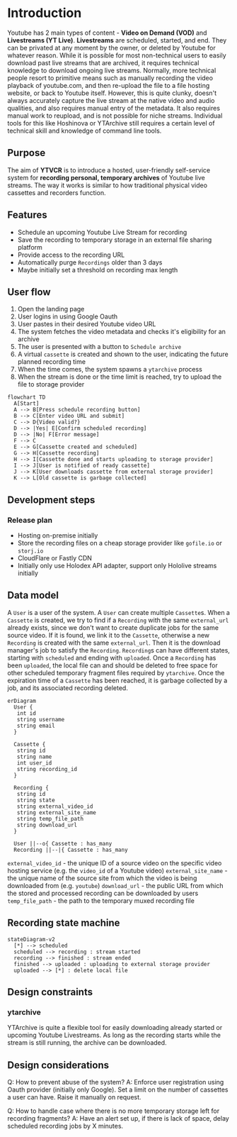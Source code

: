 # Introduction

Youtube has 2 main types of content - **Video on Demand (VOD)** and **Livestreams (YT Live)**. **Livestreams** are scheduled, started, and end. They can be privated at any moment by the owner, or deleted by Youtube for whatever reason. While it is possible for most non-technical users to easily download past live streams that are archived, it requires technical knowledge to download ongoing live streams.
Normally, more technical people resort to primitive means such as manually recording the video playback of youtube.com, and then re-upload the file to a file hosting website, or back to Youtube itself.
However, this is quite clunky, doesn't always accurately capture the live stream at the native video and audio qualities, and also requires manual entry of the metadata. It also requires manual work to reupload, and is not possible for niche streams. Individual tools for this like Hoshinova or YTArchive still requires a certain level of technical skill and knowledge of command line tools.

## Purpose

The aim of **YTVCR** is to introduce a hosted, user-friendly self-service system for **recording personal, temporary archives** of Youtube live streams. The way it works is similar to how traditional physical video cassettes and recorders function.

## Features

- Schedule an upcoming Youtube Live Stream for recording
- Save the recording to temporary storage in an external file sharing platform
- Provide access to the recording URL
- Automatically purge `Recordings` older than 3 days
- Maybe initially set a threshold on recording max length

## User flow

1. Open the landing page
2. User logins in using Google Oauth
3. User pastes in their desired Youtube video URL
4. The system fetches the video metadata and checks it's eligibility for an archive
5. The user is presented with a button to `Schedule archive`
6. A virtual `cassette` is created and shown to the user, indicating the future planned recording time
7. When the time comes, the system spawns a `ytarchive` process
8. When the stream is done or the time limit is reached, try to upload the file to storage provider

```mermaid
flowchart TD
  A[Start]
  A --> B[Press schedule recording button]
  B --> C[Enter video URL and submit]
  C --> D{Video valid?}
  D --> |Yes| E[Confirm scheduled recording]
  D --> |No| F[Error message]
  F --> C
  E --> G[Cassette created and scheduled]
  G --> H[Cassette recording]
  H --> I[Cassette done and starts uploading to storage provider]
  I --> J[User is notified of ready cassette]
  J --> K[User downloads cassette from external storage provider]
  K --> L[Old cassette is garbage collected]
```

## Development steps

### Release plan

- Hosting on-premise initially
- Store the recording files on a cheap storage provider like `gofile.io` or `storj.io`
- CloudFlare or Fastly CDN
- Initially only use Holodex API adapter, support only Hololive streams initially

## Data model

A `User` is a user of the system. A `User` can create multiple `Cassette`s.
When a `Cassette` is created, we try to find if a `Recording` with the same `external_url` already exists, since we don't want to create duplicate jobs for the same source video. If it is found, we link it to the `Cassette`, otherwise a new `Recording` is created with the same `external_url`. Then it is the download manager's job to satisfy the `Recording`.
`Recording`s can have different states, starting with `scheduled` and ending with `uploaded`.
Once a `Recording` has been `uploaded`, the local file can and should be deleted to free space for other scheduled temporary fragment files required by `ytarchive`.
Once the expiration time of a `Cassette` has been reached, it is garbage collected by a job, and its associated recording deleted.

```mermaid
erDiagram
  User {
   int id
   string username
   string email
  }

  Cassette {
   string id
   string name
   int user_id
   string recording_id
  }

  Recording {
   string id
   string state
   string external_video_id
   string external_site_name
   string temp_file_path
   string download_url
  }

  User ||--o{ Cassette : has_many
  Recording ||--|{ Cassette : has_many
```

`external_video_id` - the unique ID of a source video on the specific video hosting service (e.g. the `video_id` of a Youtube video)
`external_site_name` - the unique name of the source site from which the video is being downloaded from (e.g. `youtube`)
`download_url` - the public URL from which the stored and processed recording can be downloaded by users
`temp_file_path` - the path to the temporary muxed recording file

## Recording state machine

```mermaid
stateDiagram-v2
  [*] --> scheduled
  scheduled --> recording : stream started
  recording --> finished : stream ended
  finished --> uploaded : uploading to external storage provider
  uploaded --> [*] : delete local file
```

## Design constraints

### ytarchive

YTArchive is quite a flexible tool for easily downloading already started or upcoming Youtube Livestreams. As long as the recording starts while the stream is still running, the archive can be downloaded.

## Design considerations

Q: How to prevent abuse of the system?
A: Enforce user registration using Oauth provider (initially only Google). Set a limit on the number of cassettes a user can have. Raise it manually on request.

Q: How to handle case where there is no more temporary storage left for recording fragments?
A: Have an alert set up, if there is lack of space, delay scheduled recording jobs by X minutes.
